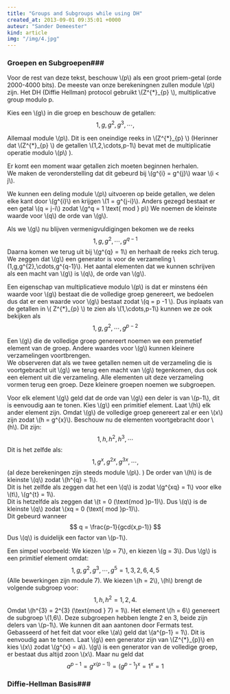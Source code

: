 ```yaml
---
title: "Groups and Subgroups while using DH"
created_at: 2013-09-01 09:35:01 +0000
auteur: "Sander Demeester"
kind: article
img: "/img/4.jpg"
---
```

### Groepen en Subgroepen###

Voor de rest van deze tekst, beschouw \\(p\\) als een groot priem-getal (orde 2000-4000 bits). De meeste van onze berekeningnen zullen module \\(p\\) zijn. 
Het DH (Diffie Hellman) protocol gebruikt \\(Z^{*}_{p} \\), multiplicative group modulo p.

Kies een \\(g\\) in die groep en beschouw de getallen:
<notextile>
$$
	1,g,g^{2},g^{3},\cdots,
$$
</notextile>

Allemaal module \\(p\\). Dit is een oneindige reeks in \\(Z^{\*}\_{p} \\) (Herinner dat \\(Z^{\*}_{p} \\) de getallen \\(1,2,\cdots,p-1\\) bevat met de multiplicatie operatie modulo 
\\(p\\) ).

Er komt een moment waar getallen zich moeten beginnen herhalen.<br>
We maken de veronderstelling dat dit gebeurd bij \\(g^{i} = g^{j}\\) waar \\(i < j\\). 

We kunnen een deling module \\(p\\) uitvoeren op beide getallen, we delen elke kant door \\(g^{i}\\) en krijgen \\(1 = g^{j-i}\\). 
Anders gezegd bestaat er een getal \\(q = j-i\\) zodat \\(g^q = 1 \text{ mod } p\\) We noemen de kleinste waarde voor \\(q\\) de orde van \\(g\\).

Als we \\(g\\) nu blijven vermenigvuldigingen bekomen we de reeks
<notextile>
$$
1,g,g^{2},\cdots,g^{q-1}
$$
</notextile>
Daarna komen we terug uit bij \\(g^{q} = 1\\) en herhaalt de reeks zich terug. We zeggen dat \\(g\\) een generator is voor de verzameling \\(1,g,g^{2},\cdots,g^{q-1}\\). Het aantal elementen dat we kunnen schrijven als een macht van \\(g\\) is \\(q\\), de orde van \\(g\\).

Een eigenschap van multiplicatieve modulo \\(p\\) is dat er minstens één waarde voor \\(g\\) bestaat die de volledige groep genereert, we bedoelen dus dat er een waarde voor \\(g\\) bestaat zodat \\(q = p -1 \\). Dus inplaats van de getallen in \\( Z^{\*}\_{p} \\) te zien als \\(1,\cdots,p-1\\) kunnen we ze ook bekijken als 
<notextile>
$$
	1,g,g^{2},\cdots,g^{p-2}
$$
</notextile>

Een \\(g\\) die de volledige groep genereert noemen we een premetief element van de groep. Andere waardes voor \\(g\\) kunnen kleinere verzamelingen voortbrengen.<br>
We observeren dat als we twee getallen nemen uit de verzameling die is voortgebracht uit \\(g\\) we terug een macht van \\(g\\) tegenkomen, dus ook een element uit die verzameling. Alle elementen uit deze verzameling vormen terug een groep. Deze kleinere groepen noemen we subgroepen.

Voor elk element \\(g\\) geld dat de orde van \\(g\\) een deler is van \\(p-1\\), dit is eenvoudig aan te tonen. Kies \\(g\\) een primitief element. Laat \\(h\\) elk ander element zijn. Omdat \\(g\\) de volledige groep genereert zal er een \\(x\\) zijn zodat \\(h = g^{x}\\). Beschouw nu de elementen voortgebracht door \\(h\\). Dit zijn:
<notextile>
$$
1,h,h^{2},h^{3},\cdots
$$
</notextile>
Dit is het zelfde als:
<notextile>
$$
1,g^{x},g^{2x},g^{3x},\cdots, 
$$
</notextile>
(al deze berekeningen zijn steeds module \\(p\\). )
De order van \\(h\\) is de kleinste \\(q\\) zodat \\(h^{q} = 1\\).<br>
Dit is het zelfde als zeggen dat het een \\(q\\) is zodat \\(g^{xq} = 1\\) voor elke \\(t\\), \\(g^{t} = 1\\). <br>
Dit is hetzelfde als zeggen dat \\(t = 0 (\text{mod }p-1)\\). Dus \\(q\\) is de kleinste \\(q\\) zodat \\(xq = 0 (\text{ mod }p-1)\\). <br>
Dit gebeurd wanneer
<notextile>
$$
q = \frac{p-1}{gcd(x,p-1)}
$$
</notextile>
Dus \\(q\\) is duidelijk een factor van \\(p-1\\).

Een simpel voorbeeld:
We kiezen \\(p = 7\\), en kiezen \\(g = 3\\). Dus \\(g\\) is een primitief element omdat:
<notextile>
$$
1,g,g^{2},g^{3},\cdots,g^{5} = 1,3,2,6,4,5
$$
</notextile>
(Alle bewerkingen zijn module 7).
We kiezen \\(h = 2\\), \\(h\\) brengt de volgende subgroep voor:
<notextile>
$$
1,h,h^{2} = 1,2,4.
$$
</notextile>
Omdat \\(h^{3} = 2^{3} (\text{mod } 7) = 1\\). Het element \\(h = 6\\) genereert de subgroep \\(1,6\\). Deze subgroepen hebben lengte 2 en 3, beide zijn delers van \\(p-1\\). 
We kunnen dit aan aantonen door Fermats test. Gebasseerd of het feit dat voor elke \\(a\\) geld dat \\(a^{p-1} = 1\\). Dit is eenvoudig aan te tonen. Laat \\(g\\) een generator zijn van \\(Z^{\*}\_{p}\\) en kies \\(x\\) zodat \\(g^{x} = a\\). \\(g\\) is een generator van de volledige groep, er bestaat dus altijd zoon \\(x\\). Maar nu geld dat
<notextile>
$$
a^{p-1} = g^{x(p-1)} = (g^{p-1})^{x} = 1^{x} = 1
$$
</notextile>

### Diffie-Hellman Basis###


